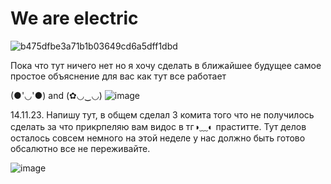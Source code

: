 # We are electric
![b475dfbe3a71b1b03649cd6a5dff1dbd](https://github.com/Rwon1/We_are_electric/assets/125397526/fa0a3852-eb0e-491e-9858-3ad5b7883f5e)

Пока что тут ничего нет но я хочу сделать в ближайшее будущее самое простое объяснение для вас как тут все работает

(●'◡'●)  and (✿◡‿◡)
![image](https://github.com/Rwon1/We_are_electric/assets/125397526/35a773e3-5c04-4d94-9093-eb431fad51b3)

14.11.23. Напишу тут, в общем сделал 3 комита того что не получилось сделать за что прикрпеляю вам видос в тг◑﹏◐ праститте. Тут делов осталось совсем немного на этой неделе у нас должно быть готово обсалютно все не переживайте.

![image](https://github.com/Rwon1/We_are_electric/assets/125397526/e5ee7581-de37-47f0-b3f2-3c9f8cb0c4c5)
